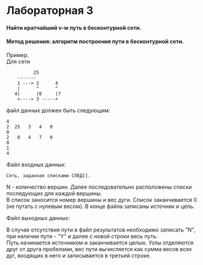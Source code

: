 # Лабораторная 3

#### Найти кратчайший v-w путь в бесконтурной сети. 
#### Метод решения: алгоритм построения пути в бесконтурной сети.
 
Пример.   
Для сети

              25
        -------                   
        1 ---> 2      4
        |      ^      ^
       4|      |0     |7
        +----> 3 -----+

файл данных должен быть следующим:

    4
    2  25   3   4   0
    0
    2   0   4   7   0
    0
    1
    4
 
Файл входных данных:
    
    Сеть, заданная списками СЛЕД[].

N - количество вершин.
Далее последовательно расположены списки последующих для каждой  вершины.  
В список заносится номер вершины и вес дуги. 
Список заканчивается 0 (не путать с нулевым весом). 
В конце файла записаны источник и цель.
 
Файл выходных данных:

В случае  отсутствия пути в файл результатов необходимо записать "N",
при наличии пути - "Y" и далее с новой строки весь путь.  
Путь начинается источником и заканчивается целью. 
Узлы отделяются друг от друга пробелами, вес пути вычисляется как сумма весов всех дуг, 
входящих в него и записывается в третьей строке.
